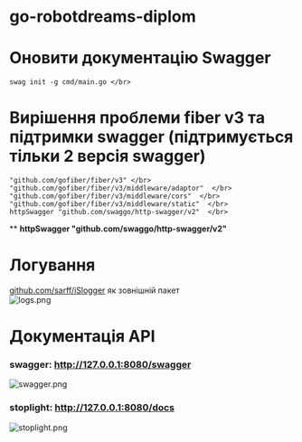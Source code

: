 # go-robotdreams-diplom


# Оновити документацію Swagger
```swag init -g cmd/main.go </br>```


# Вирішення проблеми fiber v3 та підтримки swagger (підтримується тільки 2 версія swagger)
```
"github.com/gofiber/fiber/v3" </br>
"github.com/gofiber/fiber/v3/middleware/adaptor"  </br>
"github.com/gofiber/fiber/v3/middleware/cors"  </br>
"github.com/gofiber/fiber/v3/middleware/static"  </br>
httpSwagger "github.com/swaggo/http-swagger/v2"  </br>
```
** **httpSwagger "github.com/swaggo/http-swagger/v2" </br>**

# Логування
[github.com/sarff/iSlogger](github.com/sarff/iSlogger) як зовнішній пакет </br>
![logs.png](logs.png)

# Документація API 
### swagger: http://127.0.0.1:8080/swagger
![swagger.png](swagger.png)

### stoplight: http://127.0.0.1:8080/docs
![stoplight.png](stoplight.png)